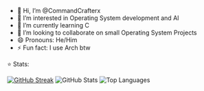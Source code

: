 - 👋 Hi, I’m @CommandCrafterx
- 👀 I’m interested in Operating System development and AI
- 🌱 I’m currently learning C
- 💞️ I’m looking to collaborate on small Operating System Projects
- 😄 Pronouns: He/Him
- ⚡ Fun fact: I use Arch btw

⭐️ Stats:

[![GitHub Streak](https://streak-stats.demolab.com/?user=CommandCrafterx&theme=tokyonight&hide_border=true)](https://git.io/streak-stats)
![GitHub Stats](https://github-readme-stats.vercel.app/api?username=CommandCrafterx&show_icons=true&theme=tokyonight&hide_border=true)
![Top Languages](https://github-readme-stats.vercel.app/api/top-langs/?username=CommandCrafterx&layout=compact&theme=tokyonight&hide_border=true)

<!---
CommandCrafterx/CommandCrafterx is a ✨ special ✨ repository because its `README.md` (this file) appears on your GitHub profile.
You can click the Preview link to take a look at your changes.
--->
